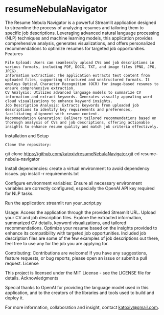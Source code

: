 # resumeNebulaNavigator

The Resume Nebula Navigator is a powerful Streamlit application designed to streamline the process of analyzing resumes and tailoring them to specific job descriptions. Leveraging advanced natural language processing (NLP) techniques and machine learning models, this application provides comprehensive analysis, generates visualizations, and offers personalized recommendations to optimize resumes for targeted job opportunities.
Features

    File Upload: Users can seamlessly upload CVs and job descriptions in various formats, including PDF, DOCX, TXT, and image files (PNG, JPG, JPEG).
    Information Extraction: The application extracts text content from uploaded files, supporting structured and unstructured formats. It employs Optical Character Recognition (OCR) for image-based resumes to ensure comprehensive extraction.
    CV Analysis: Utilizes advanced language models to summarize CV information and extract keywords. Generates visually appealing word cloud visualizations to enhance keyword insights.
    Job Description Analysis: Extracts keywords from uploaded job descriptions to identify key requirements and preferences, facilitating alignment with resume content.
    Recommendation Generation: Delivers tailored recommendations based on thorough analysis of CVs and job descriptions, offering actionable insights to enhance resume quality and match job criteria effectively.

Installation and Setup

    Clone the repository:
git clone https://github.com/katoxiv/resumeNebulaNavigator.git
cd resume-nebula-navigator

Install dependencies:
create a virtual environment to avoid dependency issues.
pip install -r requirements.txt

Configure environment variables:
    Ensure all necessary environment variables are correctly configured, especially the OpenAI API key required for NLP tasks.

Run the application:
    streamlit run your_script.py

Usage:
    Access the application through the provided Streamlit URL.
    Upload your CV and job description files.
    Explore the extracted information, summarized CV details, keyword visualizations, and tailored recommendations.
    Optimize your resume based on the insights provided to enhance its compatibility with targeted job opportunities.
    Included job description files are some of the few examples of job descriptions out there, feel free to use any for the job you are applying for.

Contributing:
Contributions are welcome! If you have any suggestions, feature requests, or bug reports, please open an issue or submit a pull request.
License

This project is licensed under the MIT License - see the LICENSE file for details.
Acknowledgments

Special thanks to OpenAI for providing the language model used in this application, and to the creators of the libraries and tools used to build and deploy it.

For more information, collaboration and insight, contact katoxiv@gmail.com.
